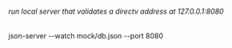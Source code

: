 ###### run local server that validates a directv address at 127.0.0.1:8080

json-server --watch mock/db.json --port 8080





